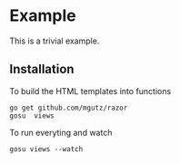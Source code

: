 # Example

This is a trivial example.

## Installation

To build the HTML templates into functions

    go get github.com/mgutz/razor
    gosu  views

To run everyting and watch

    gosu views --watch
